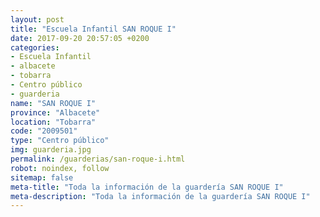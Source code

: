 ```yaml
---
layout: post
title: "Escuela Infantil SAN ROQUE I"
date: 2017-09-20 20:57:05 +0200
categories:
- Escuela Infantil
- albacete
- tobarra
- Centro público
- guarderia
name: "SAN ROQUE I"
province: "Albacete"
location: "Tobarra"
code: "2009501"
type: "Centro público"
img: guarderia.jpg
permalink: /guarderias/san-roque-i.html
robot: noindex, follow
sitemap: false
meta-title: "Toda la información de la guardería SAN ROQUE I"
meta-description: "Toda la información de la guardería SAN ROQUE I"
---
```

